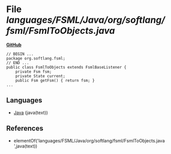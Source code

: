 # File _languages/FSML/Java/org/softlang/fsml/FsmlToObjects.java_
**[GitHub](https://github.com/softlang/yas/blob/master/languages/FSML/Java/org/softlang/fsml/FsmlToObjects.java)**
```
// BEGIN ...
package org.softlang.fsml;
// END ...
public class FsmlToObjects extends FsmlBaseListener {
	private Fsm fsm;
	private State current;
	public Fsm getFsm() { return fsm; }
...
```

## Languages
* [Java](../languages/Java.md) (java(text))

## References
* elementOf('languages/FSML/Java/org/softlang/fsml/FsmlToObjects.java',java(text))
